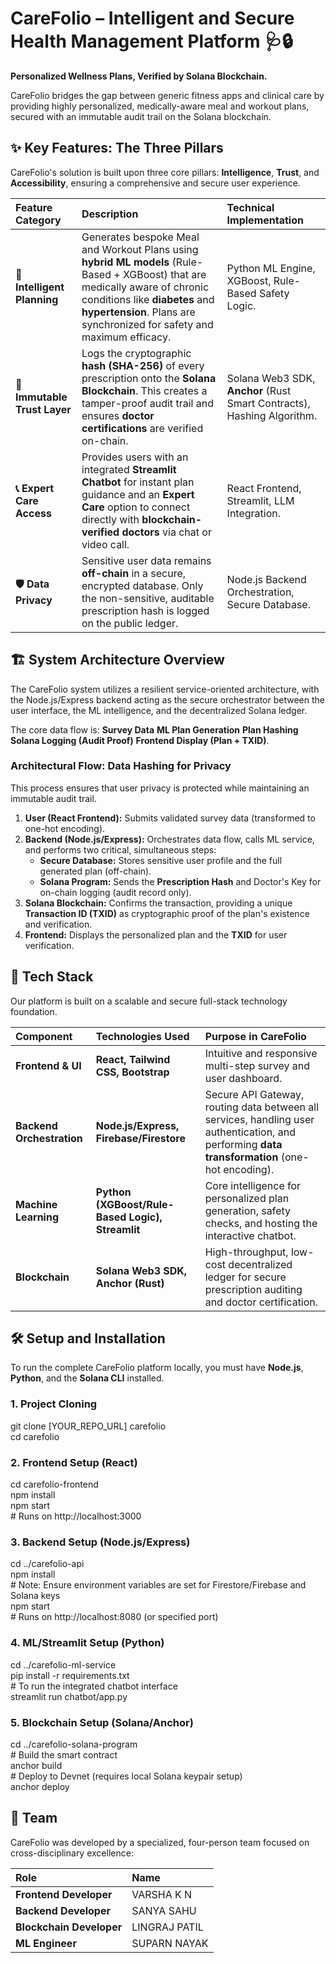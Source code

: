 # **CareFolio – Intelligent and Secure Health Management Platform 🩺🔒**

**Personalized Wellness Plans, Verified by Solana Blockchain.**

CareFolio bridges the gap between generic fitness apps and clinical care by providing highly personalized, medically-aware meal and workout plans, secured with an immutable audit trail on the Solana blockchain.

## **✨ Key Features: The Three Pillars**

CareFolio's solution is built upon three core pillars: **Intelligence**, **Trust**, and **Accessibility**, ensuring a comprehensive and secure user experience.

| Feature Category | Description | Technical Implementation |
| :---- | :---- | :---- |
| **🧠 Intelligent Planning** | Generates bespoke Meal and Workout Plans using **hybrid ML models** (Rule-Based \+ XGBoost) that are medically aware of chronic conditions like **diabetes** and **hypertension**. Plans are synchronized for safety and maximum efficacy. | Python ML Engine, XGBoost, Rule-Based Safety Logic. |
| **🔐 Immutable Trust Layer** | Logs the cryptographic **hash (SHA-256)** of every prescription onto the **Solana Blockchain**. This creates a tamper-proof audit trail and ensures **doctor certifications** are verified on-chain. | Solana Web3 SDK, **Anchor** (Rust Smart Contracts), Hashing Algorithm. |
| **📞 Expert Care Access** | Provides users with an integrated **Streamlit Chatbot** for instant plan guidance and an **Expert Care** option to connect directly with **blockchain-verified doctors** via chat or video call. | React Frontend, Streamlit, LLM Integration. |
| **🛡️ Data Privacy** | Sensitive user data remains **off-chain** in a secure, encrypted database. Only the non-sensitive, auditable prescription hash is logged on the public ledger. | Node.js Backend Orchestration, Secure Database. |

## **🏗️ System Architecture Overview**

The CareFolio system utilizes a resilient service-oriented architecture, with the Node.js/Express backend acting as the secure orchestrator between the user interface, the ML intelligence, and the decentralized Solana ledger.

The core data flow is: **Survey Data**  **ML Plan Generation**  **Plan Hashing**  **Solana Logging (Audit Proof)**  **Frontend Display (Plan \+ TXID)**.

### **Architectural Flow: Data Hashing for Privacy**

This process ensures that user privacy is protected while maintaining an immutable audit trail.

1. **User (React Frontend):** Submits validated survey data (transformed to one-hot encoding).  
2. **Backend (Node.js/Express):** Orchestrates data flow, calls ML service, and performs two critical, simultaneous steps:  
   * **Secure Database:** Stores sensitive user profile and the full generated plan (off-chain).  
   * **Solana Program:** Sends the **Prescription Hash** and Doctor's Key for on-chain logging (audit record only).  
3. **Solana Blockchain:** Confirms the transaction, providing a unique **Transaction ID (TXID)** as cryptographic proof of the plan's existence and verification.  
4. **Frontend:** Displays the personalized plan and the **TXID** for user verification.

## **🚀 Tech Stack**

Our platform is built on a scalable and secure full-stack technology foundation.

| Component | Technologies Used | Purpose in CareFolio |
| :---- | :---- | :---- |
| **Frontend & UI** | **React, Tailwind CSS, Bootstrap** | Intuitive and responsive multi-step survey and user dashboard. |
| **Backend Orchestration** | **Node.js/Express, Firebase/Firestore** | Secure API Gateway, routing data between all services, handling user authentication, and performing **data transformation** (one-hot encoding). |
| **Machine Learning** | **Python (XGBoost/Rule-Based Logic), Streamlit** | Core intelligence for personalized plan generation, safety checks, and hosting the interactive chatbot. |
| **Blockchain** | **Solana Web3 SDK, Anchor (Rust)** | High-throughput, low-cost decentralized ledger for secure prescription auditing and doctor certification. |

## **🛠️ Setup and Installation**

To run the complete CareFolio platform locally, you must have **Node.js**, **Python**, and the **Solana CLI** installed.

### **1\. Project Cloning**

git clone \[YOUR\_REPO\_URL\] carefolio  
cd carefolio

### **2\. Frontend Setup (React)**

cd carefolio-frontend  
npm install  
npm start  
\# Runs on http://localhost:3000

### **3\. Backend Setup (Node.js/Express)**

cd ../carefolio-api  
npm install  
\# Note: Ensure environment variables are set for Firestore/Firebase and Solana keys  
npm start  
\# Runs on http://localhost:8080 (or specified port)

### **4\. ML/Streamlit Setup (Python)**

cd ../carefolio-ml-service  
pip install \-r requirements.txt  
\# To run the integrated chatbot interface  
streamlit run chatbot/app.py

### **5\. Blockchain Setup (Solana/Anchor)**

cd ../carefolio-solana-program  
\# Build the smart contract  
anchor build  
\# Deploy to Devnet (requires local Solana keypair setup)  
anchor deploy

## **👥 Team**

CareFolio was developed by a specialized, four-person team focused on cross-disciplinary excellence:

| Role | Name |
| :---- | :---- |
| **Frontend Developer** | VARSHA K N |
| **Backend Developer** |SANYA SAHU  |
| **Blockchain Developer** | LINGRAJ PATIL |
| **ML Engineer** | SUPARN NAYAK |

